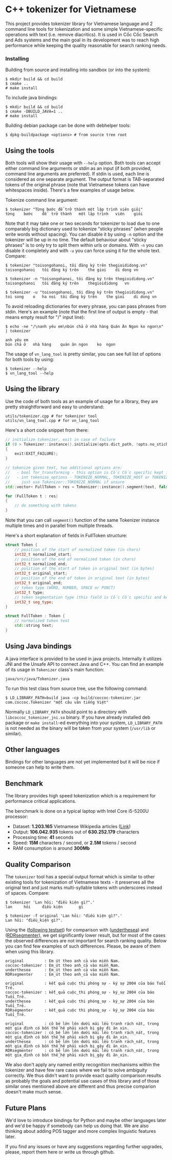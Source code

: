 # C++ tokenizer for Vietnamese

This project provides tokenizer library for Vietnamese language and 2 command line tools for tokenization and some simple Vietnamese-specific operations with text (i.e. remove diacritics). It is used in Cốc Cốc Search and Ads systems and the main goal in its development was to reach high performance while keeping the quality reasonable for search ranking needs.

### Installing

Building from source and installing into sandbox (or into the system):

```
$ mkdir build && cd build
$ cmake ..
# make install
```

To include java bindings:

```
$ mkdir build && cd build
$ cmake -DBUILD_JAVA=1 ..
# make install
```

Building debian package can be done with debhelper tools:

```
$ dpkg-buildpackage <options> # from source tree root
```

## Using the tools

Both tools will show their usage with `--help` option. Both tools can accept either command line arguments or stdin as an input (if both provided, command line arguments are preferred). If stdin is used, each line is considered as one separate argument. The output format is TAB-separated tokens of the original phrase (note that Vietnamese tokens can have whitespaces inside). There's a few examples of usage below.

Tokenize command line argument:

```
$ tokenizer "Từng bước để trở thành một lập trình viên giỏi"
từng	bước	để	trở thành	một	lập trình	viên	giỏi
```

Note that it may take one or two seconds for tokenizer to load due to one comparably big dictionary used to tokenize "sticky phrases" (when people write words without spacing). You can disable it by using `-n` option and the tokenizer will be up in no time. The default behaviour about "sticky phrases" is to only try to split them within urls or domains. With `-n` you can disable it completely and with `-u` you can force using it for the whole text. Compare:

```
$ tokenizer "toisongohanoi, tôi đăng ký trên thegioididong.vn"
toisongohanoi	tôi	đăng ký	trên	the gioi	di dong	vn

$ tokenizer -n "toisongohanoi, tôi đăng ký trên thegioididong.vn"
toisongohanoi	tôi	đăng ký	trên	thegioididong	vn

$ tokenizer -u "toisongohanoi, tôi đăng ký trên thegioididong.vn"
toi	song	o	ha noi	tôi	đăng ký	trên	the gioi	di dong	vn
```

To avoid reloading dictionaries for every phrase, you can pass phrases from stdin. Here's an example (note that the first line of output is empty - that means empty result for "/" input line):

```
$ echo -ne "/\nanh yêu em\nbún chả ở nhà hàng Quán Ăn Ngon ko ngon\n" | tokenizer

anh	yêu	em
bún	chả	ở	nhà hàng	quán ăn	ngon	ko	ngon
```

The usage of `vn_lang_tool` is pretty similar, you can see full list of options for both tools by using:

```
$ tokenizer --help
$ vn_lang_tool --help
```

## Using the library

Use the code of both tools as an example of usage for a library, they are pretty straightforward and easy to understand:

```
utils/tokenizer.cpp # for tokenizer tool
utils/vn_lang_tool.cpp # for vn_lang_tool
```

Here's a short code snippet from there:

```cpp
// initialize tokenizer, exit in case of failure
if (0 > Tokenizer::instance().initialize(opts.dict_path, !opts.no_sticky))
{
	exit(EXIT_FAILURE);
}

// tokenize given text, two additional options are:
//   - bool for_transforming - this option is Cốc Cốc specific kept for backwards compatibility
//   - int tokenize_options - TOKENIZE_NORMAL, TOKENIZE_HOST or TOKENIZE_URL,
//     just use Tokenizer::TOKENIZE_NORMAL if unsure
std::vector< FullToken > res = Tokenizer::instance().segment(text, false, opts.tokenize_option);

for (FullToken t : res)
{
	// do something with tokens
}
```

Note that you can call `segment()` function of the same Tokenizer instance multiple times and in parallel from multiple threads.

Here's a short explanation of fields in FullToken structure:

```cpp
struct Token {
	// position of the start of normalized token (in chars)
	int32_t normalized_start;
	// position of the end of normalized token (in chars)
	int32_t normalized_end;
	// position of the start of token in original text (in bytes)
	int32_t original_start;
	// position of the end of token in original text (in bytes)
	int32_t original_end;
	// token type (WORD, NUMBER, SPACE or PUNCT)
	int32_t type;
	// token segmentation type (this field is Cốc Cốc specific and kept for backwards compatibility)
	int32_t seg_type;
}

struct FullToken : Token {
	// normalized token text
	std::string text;
}

```

## Using Java bindings

A java interface is provided to be used in java projects. Internally it utilizes JNI and the Unsafe API to connect Java and C++. You can find an example of its usage in `Tokenizer` class's main function:

```
java/src/java/Tokenizer.java
```

To run this test class from source tree, use the following command:

```
$ LD_LIBRARY_PATH=build java -cp build/coccoc-tokenizer.jar com.coccoc.Tokenizer "một câu văn tiếng Việt"
```

Normally `LD_LIBRARY_PATH` should point to a directory with `libcoccoc_tokenizer_jni.so` binary. If you have already installed deb package or `make install`-ed everything into your system, `LD_LIBRARY_PATH` is not needed as the binary will be taken from your system (`/usr/lib` or similar).

## Other languages

Bindings for other languages are not yet implemented but it will be nice if someone can help to write them.

## Benchmark

The library provides high speed tokenization which is a requirement for performance critical applications.

The benchmark is done on a typical laptop with Intel Core i5-5200U processor:
- Dataset: **1.203.165** Vietnamese Wikipedia articles ([Link](https://drive.google.com/file/d/1Amh8Tp3rM0kdThJ0Idd88FlGRmuwaK6o/view?usp=sharing))
- Output: **106.042.935** tokens out of **630.252.179** characters
- Processing time: **41** seconds
- Speed: **15M** characters / second, or **2.5M** tokens / second
- RAM consumption is around **300Mb**

## Quality Comparison

The `tokenizer` tool has a special output format which is similar to other existing tools for tokenization of Vietnamese texts - it preserves all the original text and just marks multi-syllable tokens with underscores instead of spaces. Compare:

```
$ tokenizer 'Lan hỏi: "điều kiện gì?".'
lan     hỏi     điều kiện       gì

$ tokenizer -f original 'Lan hỏi: "điều kiện gì?".'
Lan hỏi: "điều_kiện gì?".
```

Using the ([following testset](https://github.com/UniversalDependencies/UD_Vietnamese-VTB)) for comparison with ([underthesea](https://github.com/undertheseanlp/underthesea)) and ([RDRsegmenter](https://github.com/datquocnguyen/RDRsegmenter)), we get significantly lower result, but for most of the cases the observed differences are not important for search ranking quality. Below you can find few examples of such differences. Please, be aware of them when using this library.

```
original         : Em út theo anh cả vào miền Nam.
coccoc-tokenizer : Em_út theo anh_cả vào miền_Nam.
underthesea      : Em_út theo anh cả vào miền Nam.
RDRsegmenter     : Em_út theo anh_cả vào miền Nam.

original         : kết quả cuộc thi phóng sự - ký sự 2004 của báo Tuổi Trẻ.
coccoc-tokenizer : kết_quả cuộc_thi phóng_sự - ký_sự 2004 của báo Tuổi_Trẻ.
underthesea      : kết_quả cuộc thi phóng_sự - ký_sự 2004 của báo Tuổi_Trẻ.
RDRsegmenter     : kết_quả cuộc thi phóng_sự - ký_sự 2004 của báo Tuổi_Trẻ.

original         : cô bé lớn lên dưới mái lều tranh rách nát, trong một gia đình có bốn thế hệ phải xách bị gậy đi ăn xin.
coccoc-tokenizer : cô_bé lớn lên dưới mái lều tranh rách_nát, trong một gia_đình có bốn thế_hệ phải xách bị gậy đi ăn_xin.
underthesea      : cô bé lớn lên dưới mái lều tranh rách_nát, trong một gia_đình có bốn thế_hệ phải xách bị_gậy đi ăn_xin.
RDRsegmenter     : cô bé lớn lên dưới mái lều tranh rách_nát, trong một gia_đình có bốn thế_hệ phải xách bị_gậy đi ăn_xin.
```

We also don't apply any named entity recognition mechanisms within the tokenizer and have few rare cases where we fail to solve ambiguity correctly. We thus didn't want to provide exact quality comparison results as probably the goals and potential use cases of this library and of those similar ones mentioned above are different and thus precise comparion doesn't make much sense.

## Future Plans

We'd love to introduce bindings for Python and maybe other languages later and we'd be happy if somebody can help us doing that. We are also thinking about adding POS tagger and more complex linguistic features later.

If you find any issues or have any suggestions regarding further upgrades, please, report them here or write us through github.
